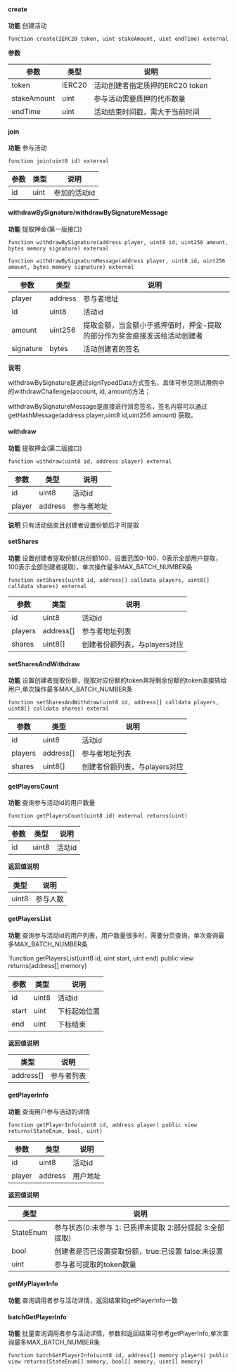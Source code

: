 #### create

**功能** 创建活动

`function create(IERC20 token, uint stakeAmount, uint endTime) external`

**参数**

| 参数        | 类型   | 说明                    |
| ----------- | ------ |-----------------------|
| token       | IERC20 | 活动创建者指定质押的ERC20 token |
| stakeAmount | uint   | 参与活动需要质押的代币数量         |
| endTime | uint   | 活动结束时间戳，需大于当前时间       |


#### join

**功能** 参与活动

`function join(uint8 id) external`

| 参数        | 类型   | 说明                    |
| ----------- | ------ |-----------------------|
| id | uint | 参加的活动id |


#### withdrawBySignature/withdrawBySignatureMessage

**功能** 提取押金(第一版接口)

`function withdrawBySignature(address player, uint8 id, uint256 amount, bytes memory signature) external`

`function withdrawBySignatureMessage(address player, uint8 id, uint256 amount, bytes memory signature) external`

| 参数        | 类型   | 说明                    |
| ----------- | ------ |-----------------------|
| player | address | 参与者地址 |
| id | uint8 | 活动id |
| amount | uint256 | 提取金额，当金额小于抵押值时，押金-提取的部分作为奖金直接发送给活动创建者 |
| signature | bytes | 活动创建者的签名 |

**说明**

withdrawBySignature是通过signTypedData方式签名，具体可参见测试用例中的withdrawChallenge(account, id, amount)方法；

withdrawBySignatureMessage是直接进行消息签名，签名内容可以通过getHashMessage(address player,uint8 id,uint256 amount) 获取。

#### withdraw

**功能** 提取押金(第二版接口)

`function withdraw(uint8 id, address player) external`

| 参数        | 类型   | 说明                    |
| ----------- | ------ |-----------------------|
| id | uint8 | 活动id |
| player | address | 参与者地址 |

**说明** 只有活动结束且创建者设置份额后才可提取

#### setShares

**功能** 设置创建者提取份额(总份额100，设置范围0-100，0表示全部用户提取，100表示全部创建者提取)，单次操作最多MAX_BATCH_NUMBER条

`function setShares(uint8 id, address[] calldata players, uint8[] calldata shares) external`

| 参数      | 类型        | 说明                 |
|---------|-----------|--------------------|
| id      | uint8     | 活动id               |
| players | address[] | 参与者地址列表            |
| shares  | uint8[]   | 创建者份额列表，与players对应 |

#### setSharesAndWithdraw

**功能** 设置创建者提取份额，提取对应份额的token并将剩余份额的token直接转给用户,单次操作最多MAX_BATCH_NUMBER条

`function setSharesAndWithdraw(uint8 id, address[] calldata players, uint8[] calldata shares) exteral`

| 参数      | 类型        | 说明                 |
|---------|-----------|--------------------|
| id      | uint8     | 活动id               |
| players | address[] | 参与者地址列表            |
| shares  | uint8[]   | 创建者份额列表，与players对应 |

#### getPlayersCount

**功能** 查询参与活动id的用户数量

`function getPlayersCount(uint8 id) external returns(uint)`

| 参数      | 类型        | 说明                 |
|---------|-----------|--------------------|
| id      | uint8     | 活动id               |

**返回值说明**

| 类型        | 说明   |
|-----------|------|
| uint8  | 参与人数 |

#### getPlayersList

**功能** 查询参与活动id的用户列表，用户数量很多时，需要分页查询，单次查询最多MAX_BATCH_NUMBER条

`function getPlayersList(uint8 id, uint start, uint end) public view returns(address[] memory)

| 参数    | 类型      | 说明     |
|-------|---------|--------|
| id    | uint8   | 活动id   |
| start | uint    | 下标起始位置 |
| end   | uint    | 下标结束   |

**返回值说明**

| 类型        | 说明    |
|-----------|-------|
| address[] | 参与者列表 |


#### getPlayerInfo

**功能** 查询用户参与活动的详情

`function getPlayerInfo(uint8 id, address player) public view returns(StateEnum, bool, uint)`  

| 参数      | 类型      | 说明   |
|---------|---------|------|
| id      | uint8   | 活动id |
| player | address | 用户地址 |

**返回值说明**

| 类型        | 说明                                  |
|-----------|-------------------------------------|
| StateEnum | 参与状态(0:未参与 1: 已质押未提取 2:部分提起 3:全部提取) |
| bool      | 创建者是否已设置提取份额，true:已设置 false:未设置     |
| uint      | 参与者可提取的token数量                      |

#### getMyPlayerInfo

**功能** 查询调用者参与活动详情，返回结果和getPlayerInfo一致

#### batchGetPlayerInfo

**功能** 批量查询调用者参与活动详情，参数和返回结果可参考getPlayerInfo,单次查询最多MAX_BATCH_NUMBER条

`function batchGetPlayerInfo(uint8 id, address[] memory players) public view returns(StateEnum[] memory, bool[] memory, uint[] memory)`

